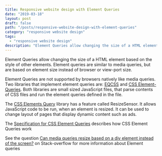 ```yaml
---
title: Responsive website design with Element Queries
date: "2019-03-18"
layout: post
draft: false
path: "/posts/responsive-website-design-with-element-queries"
category: "responsive website design"
tags:
  - "responsive website design"
description: "Element Queries allow changing the size of a HTML element based on the style of other elements. Element queries are similar to media queries, but are based on element size instead of browser or view-port size."
---
```


Element Queries allow changing the size of a HTML element based on the style of other elements. Element queries are similar to media queries, but are based on element size instead of browser or view-port size.

Element Queries are not supported by browsers natively like media queries. Two libraries that implement element queries are: [EQCSS](https://elementqueries.com/) and [CSS Element-Queries](https://github.com/marcj/css-element-queries). Both libraries are small sized JavaScript files, that parse contents of CSS files and run the element queries defined in the file.

The [CSS Elements Query](https://github.com/marcj/css-element-queries) library has a feature called ResizeSensor. It allows JavaScript code to be run, when an element is resized. It can be used to change layout of pages that display dynamic content such as ads.

The [Specification for CSS Element Queries](https://tomhodgins.github.io/element-queries-spec/element-queries.html#introduction) describes how CSS Element Queries work

See the question [Can media queries resize based on a div element instead of the screen?](https://stackoverflow.com/questions/12251750/can-media-queries-resize-based-on-a-div-element-instead-of-the-screen) on Stack-overflow for more information about Element queries  
